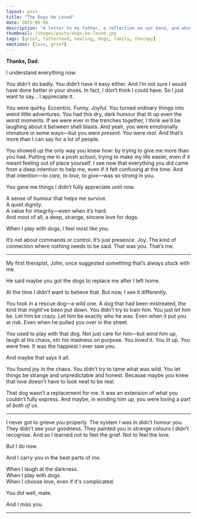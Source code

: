 ```yaml
---
layout: post
title: "The Dogs He Loved"
date: 2025-06-08
description: "A letter to my father, a reflection on our bond, and what I carry with me still."
thumbnail: /images/posts/dogs-he-loved.jpg
tags: [grief, fatherhood, healing, dogs, family, therapy]
emotions: [love, grief]
---
```


**Thanks, Dad.**

I understand everything now.

You didn’t do badly. You didn’t have it easy either. And I’m not sure I would have done better in your shoes. In fact, I don’t think I could have. So I just want to say… I appreciate it.

You were quirky. Eccentric. Funny. Joyful. You turned ordinary things into weird little adventures. You had this dry, dark humour that lit up even the worst moments. If we were ever in the trenches together, I think we’d be laughing about it between shell blasts. And yeah, you were emotionally immature in some ways—but you were *present*. You were *real*. And that’s more than I can say for a lot of people.

You showed up the only way you knew how: by trying to give me more than you had. Putting me in a posh school, trying to make my life easier, even if it meant feeling out of place yourself. I see now that everything you did came from a deep intention to help me, even if it felt confusing at the time. And that intention—*to care, to love, to give*—was so strong in you.

You gave me things I didn’t fully appreciate until now.

A sense of humour that helps me survive.  
A quiet dignity.  
A value for integrity—even when it’s hard.  
And most of all, a deep, strange, sincere love for dogs.

When I play with dogs, I feel most like you.

It’s not about commands or control. It’s just presence. Joy. The kind of connection where nothing needs to be said. That was you. That’s me.

---

My first therapist, John, once suggested something that’s always stuck with me.

He said maybe you got the dogs to replace me after I left home.

At the time I didn’t want to believe that. But now, I see it differently.

You took in a rescue dog—a wild one. A dog that had been mistreated, the kind that might’ve been put down. You didn’t try to train him. You just *let him be*. Let him be crazy. Let him be exactly who he was. Even when it put you at risk. Even when he pulled you over in the street.

You used to play with that dog. Not just care for him—but *wind him up*, laugh at his chaos, stir his madness on purpose. You *loved* it. You lit up. You were free. It was the happiest I ever saw you.

And maybe that says it all.

You found joy in the chaos. You didn’t try to tame what was wild. You let things be strange and unpredictable and honest. Because maybe you knew that love doesn’t have to look neat to be real.

That dog wasn’t a replacement for me. It was an extension of what you couldn’t fully express. And maybe, in winding him up, you were loving a part of *both of us*.

---

I never got to grieve you properly. The system I was in didn’t honour you. They didn’t see your goodness. They painted you in strange colours I didn’t recognise. And so I learned not to feel the grief. Not to feel the love.

But I do now.

And I carry you in the best parts of me.

When I laugh at the darkness.  
When I play with dogs.  
When I choose love, even if it's complicated.

You did well, mate.

And I miss you.

---
